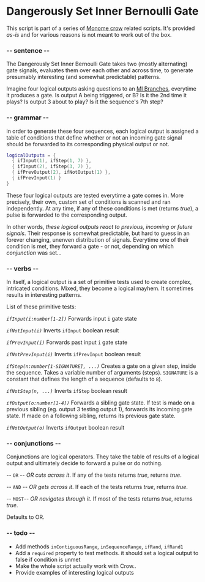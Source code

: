 # Dangerously Set Inner Bernoulli Gate

This script is part of a series of [Monome crow](https://monome.org/docs/crow/) related scripts.
It's provided _as-is_ and for various reasons is not meant to work out of the box.

### -- sentence --
The Dangerously Set Inner Bernoulli Gate takes two (mostly alternating) gate signals, evaluates them over each other and across time, to generate presumably interesting (and somewhat predictable) patterns.

Imagine four logical outputs asking questions to an [MI Branches](https://mutable-instruments.net/modules/branches), everytime it produces a gate. 
Is output A being triggered, or B? Is it the 2nd time it plays? Is output 3 about to play? Is it the sequence's 7th step?

### -- grammar --
in order to generate these four sequences, each logical output is assigned a table of conditions that define whether or not an incoming gate signal should be forwarded to its corresponding physical output or not.

```lua
logicalOutputs = {
  { ifInput(1), ifStep(1, 7) },
  { ifInput(2), ifStep(3, 7) },
  { ifPrevOutput(2), ifNotOutput(1) },
  { ifPrevInput(1) }
}
```
These four logical outputs are tested everytime a gate comes in. More precisely, their own, custom set of conditions is scanned and ran independently. At any time, if any of these conditions is met (returns _true_), a pulse is forwarded to the corresponding output.

In other words, _these logical outputs react to previous, incoming or future signals_. Their response is somewhat predictable, but hard to guess in an forever changing, unenven distribution of signals. Everytime one of their condition is met, they forward a gate - or not, depending on which _conjunction_ was set...

### -- verbs --
In itself, a logical output is a set of primitive tests used to create complex, intricated conditions. Mixed, they become a logical mayhem. It sometimes results in interesting patterns. 

List of these primitive tests:

*`ifInput(i:number[1-2])`*
Forwards input `i` gate state

*`ifNotInput(i)`*
Inverts `ifInput` boolean result

*`ifPrevInput(i)`*
Forwards past input `i` gate state

*`ifNotPrevInput(i)`*
Inverts `ifPrevInput` boolean result

*`ifStep(n:number[1-SIGNATURE], ...)`*
Creates a gate on a given step, inside the sequence. Takes a variable number of arguments (steps). `SIGNATURE` is a constant that defines the length of a sequence (defaults to `8`).

*`ifNotStep(n, ...)`*
Inverts `ifStep` boolean result

*`ifOutput(o:number[1-4])`*
Forwards a sibling gate state. If test is made on a previous sibling (eg. output 3 testing output 1), forwards its incoming gate state. If made on a following sibling, returns its previous gate state.

*`ifNotOutput(o)`*
Inverts `ifOutput` boolean result

### -- conjunctions --
Conjunctions are logical operators. They take the table of results of a logical output and ultimately decide to forward a pulse or do nothing.

-- `OR` --
_OR cuts across it_. If any of the tests returns _true_, returns _true_.

-- `AND` --
_OR gets across it_. If each of the tests returns _true_, returns _true_.

-- `MOST`--
_OR navigates through it_. If most of the tests returns _true_, returns _true_.

Defaults to OR.

### -- todo --

- Add methods `inContiguousRange`, `inSequenceRange`, `ifRand`, `ifRand1`
- Add a `required` property to test methods. it should set a logical output to false if condition is unmet
- Make the whole script actually work with Crow..
- Provide examples of interesting logical outputs
